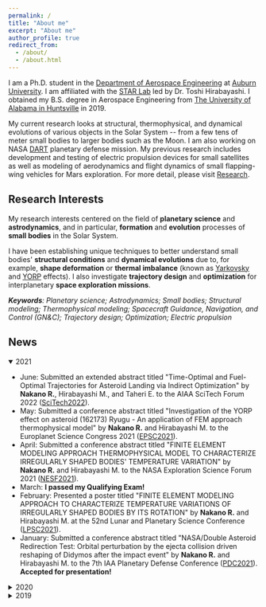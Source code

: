 ```yaml
---
permalink: /
title: "About me"
excerpt: "About me"
author_profile: true
redirect_from:
  - /about/
  - /about.html
---
```


I am a Ph.D. student in the [Department of Aerospace Engineering](https://eng.auburn.edu/aero/)
at [Auburn University](http://www.auburn.edu/).
I am affiliated with the [STAR Lab](http://eng.auburn.edu/~mzh0114/index.html)
led by Dr. Toshi Hirabayashi. I obtained my B.S. degree in Aerospace Engineering from
[The University of Alabama in Huntsville](https://www.uah.edu/) in 2019.

My current research looks at structural, thermophysical, and dynamical evolutions of
various objects in the Solar System -- from a few tens of meter small bodies to
larger bodies such as the Moon. I am also working on NASA [DART](https://dart.jhuapl.edu/)
planetary defense mission. My previous research includes development and testing of
electric propulsion devices for small satellites as well as modeling of
aerodynamics and flight dynamics of small flapping-wing vehicles for Mars exploration.
For more detail, please visit [Research](research).


Research Interests
---
My research interests centered on the field of **planetary science** and **astrodynamics**,
and in particular, **formation** and **evolution** processes of **small bodies**
in the Solar System.

I have been establishing unique techniques to better understand small bodies'
**structural conditions** and **dynamical evolutions** due to, for example,
**shape deformation** or **thermal imbalance** (known as
[Yarkovsky](https://en.wikipedia.org/wiki/Yarkovsky_effect) and
[YORP](https://en.wikipedia.org/wiki/Yarkovsky%E2%80%93O%27Keefe%E2%80%93Radzievskii%E2%80%93Paddack_effect) effects).
I also investigate **trajectory design** and **optimization** for interplanetary
**space exploration missions**.

_**Keywords**: Planetary science; Astrodynamics; Small bodies; Structural modeling;
Thermophysical modeling; Spacecraft Guidance, Navigation, and Control (GN&C);
Trajectory design; Optimization; Electric propulsion_


News
---
<details open>
	<summary>2021</summary>
      <ul>
        <li>June: Submitted an extended abstract titled
            "Time-Optimal and Fuel-Optimal Trajectories for Asteroid Landing
             via Indirect Optimization" by <strong>Nakano R.</strong>,
             Hirabayashi M., and Taheri E. to the AIAA SciTech Forum 2022
             (<a href="https://www.aiaa.org/SciTech">SciTech2022</a>).
             </li>
        <li>May: Submitted a conference abstract titled
            "Investigation of the YORP effect on asteroid (162173) Ryugu
            - An application of FEM approach thermophysical model" by
            <strong>Nakano R.</strong> and Hirabayashi M. to the Europlanet
            Science Congress 2021 (<a href="https://www.epsc2021.eu/home.html">EPSC2021</a>).
            </li>
        <li>April: Submitted a conference abstract titled
            "FINITE ELEMENT MODELING APPROACH THERMOPHYSICAL MODEL TO
            CHARACTERIZE IRREGULARLY SHAPED BODIES' TEMPERATURE VARIATION" by
            <strong>Nakano R.</strong> and Hirabayashi M. to the NASA Exploration
            Science Forum 2021 (<a href="https://lunarscience.arc.nasa.gov/nesfels2021/">NESF2021</a>).
            </li>
        <li>March: <strong>I passed my Qualifying Exam!</strong>
            </li>
        <li>February: Presented a poster titled
            "FINITE ELEMENT MODELING APPROACH TO CHARACTERIZE TEMPERATURE
            VARIATIONS OF IRREGULARLY SHAPED BODIES BY ITS ROTATION" by
            <strong>Nakano R.</strong> and Hirabayashi M. at the 52nd
            Lunar and Planetary Science Conference
            (<a href="https://www.hou.usra.edu/meetings/lpsc2021/">LPSC2021</a>).
            </li>
        <li>January: Submitted a conference abstract titled
            "NASA/Double Asteroid Redirection Test: Orbital perturbation by the
            ejecta collision driven reshaping of Didymos after the impact event"
            by <strong>Nakano R.</strong> and Hirabayashi M. to the 7th IAA
            Planetary Defense Conference
            (<a href="https://iaaspace.org/event/7th-iaa-planetary-defense-conference-2021/">PDC2021</a>).
            <strong>Accepted for presentation!</strong>
            </li>
      </ul>
</details>

<details>
	<summary>2020</summary>
      <ul>
    	<li>December: Presented a poster titled "Dimorphos’ orbital perturbation
            induced by shape modification of Didymos after the DART impact" by
            <strong>Nakano R.</strong>, Hirabayashi M., and 10 other authors
    	    at AGU Fall Meeting 2020
            (<a href="https://www.agu.org/Fall-Meeting-2020">AGUFM2020</a>)!
            </li>
    	<li>July: <i>Hirabayashi M., <strong>Nakano R.</strong>, and 15 other
            authors, "Spin-driven evolution of asteroids’ top-shapes at fast
    	    and slow spins as seen from (101955) Bennu and (162173) Ryugu" </i> is now
            <a href="https://www.sciencedirect.com/science/article/pii/S0019103520303201?via%3Dihub">available</a>
            online!
            </li>
        <li>June: A journal paper titled "Spin-driven evolution of asteroids’
            top-shapes at fast and slow spins as seen from(101955) Bennu and
            (162173) Ryugu" by Hirabayashi M., <strong>Nakano R.</strong>,
    	    and 15 other authors is <strong>accepted for publication in Icarus!</strong>
            </li>
    	<li>July: Presented a poster titled "Mass-shedding Activities of
            Asteroid (3200) Phaethon Enhanced by Its Rotation" by
            <strong>Nakano R.</strong> and Hirabayashi M. at NASA Exploration
            Science Forum 2020
    	    (<a href="https://lunarscience.arc.nasa.gov/nesf2020/">NESF2020</a>).
            <strong>Awarded 1st place for the student poster competition!</strong>
            </li>
    	<li>May: Submitted a conference abstract titled "Mass-shedding Activities
            of Asteroid (3200) Phaethon Enhanced by Its Rotation - Its Implication
            to Asteroid Pairs" by <strong>Nakano R.</strong> and Hirabayashi M.
            to the Europlanet Science Congress 2020
    	    (<a href="https://www.epsc2020.eu/home.html">EPSC2020</a>).
            <strong> Accepted for presentation!</strong>
            </li>
        <li>March: <i><strong>Nakano R.</strong> and Hirabayashi M.,
            "Mass-shedding Activities of Asteroid (3200) Phaethon Enhanced by
            Its Rotation"</i> is now
	        <a href="https://iopscience.iop.org/article/10.3847/2041-8213/ab7d36">available</a>
            online!
            </li>
        <li>March: The journal paper titled "Mass-shedding Activities of
            Asteroid (3200) Phaethon Enhanced by Its Rotation" is <strong>
            accepted for publication in ApJL!</strong>
            </li>
	    <li>January: Submitted a journal paper titled "Mass-shedding Activities
            of Asteroid (3200) Phaethon Enhanced by Its Rotation" by
            <strong>Nakano R.</strong> and Hirabayashi M. to ApJL.
            </li>
        <li>January: Submitted a conference abstract titled
            "MASS SHEDDING ACTIVITIES OF ASTEROID (3200) PHAETHON ENHANCED
            BY ITS ROTATION" by <strong>Nakano R.</strong> and Hirabayashi M.
            to the 51st Lunar and Planetary Science Conference
	        (<a href="https://www.hou.usra.edu/meetings/lpsc2020/">LPSC2020</a>),
	        The Woodland, TX. <strong>Accepted for presentation!</strong>
            (Cancelled due to COVID19 outbreak)
            </li>
      </ul>
</details>

<details>
	<summary>2019</summary>
      <ul>
        <li>August: <strong>Started my Ph.D. program</strong> in the Department of
            Aerospace Engineering at Auburn University and <strong>joined STAR Lab</strong>
            led by Dr. Toshi Hirabayashi!
            </li>
        <li>May: Graduated from The University of Alabama in Huntsville
            with highest honor. I would like to thank my undergraduate research
            advisors, Dr. Gabe Xu and Dr. Chang-kwon Kang, whose guidance and
            support were invaluable to me during my 3 years at UAH!
            </li>
      </ul>
</details>
